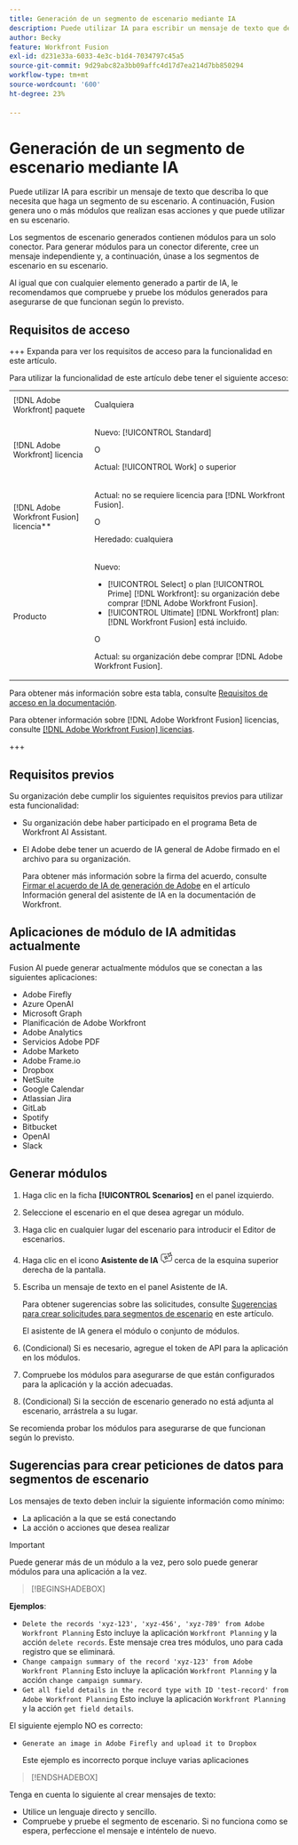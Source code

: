 ```yaml
---
title: Generación de un segmento de escenario mediante IA
description: Puede utilizar IA para escribir un mensaje de texto que describa lo que necesita que haga un segmento de su escenario. A continuación, Fusion genera uno o más módulos que realizan esas acciones y que puede utilizar en su escenario.
author: Becky
feature: Workfront Fusion
exl-id: d231e33a-6033-4e3c-b1d4-7034797c45a5
source-git-commit: 9d29abc82a3bb09affc4d17d7ea214d7bb850294
workflow-type: tm+mt
source-wordcount: '600'
ht-degree: 23%

---
```


# Generación de un segmento de escenario mediante IA

<!--DO NOT DELETE - linked through CSH-->

<!--Check if this is in GA before repo goes live. If not, hide this article.-->

<!--Check if they need to have signed the rider and stuff-->

Puede utilizar IA para escribir un mensaje de texto que describa lo que necesita que haga un segmento de su escenario. A continuación, Fusion genera uno o más módulos que realizan esas acciones y que puede utilizar en su escenario.

Los segmentos de escenario generados contienen módulos para un solo conector. Para generar módulos para un conector diferente, cree un mensaje independiente y, a continuación, únase a los segmentos de escenario en su escenario.

Al igual que con cualquier elemento generado a partir de IA, le recomendamos que compruebe y pruebe los módulos generados para asegurarse de que funcionan según lo previsto.

## Requisitos de acceso

+++ Expanda para ver los requisitos de acceso para la funcionalidad en este artículo.

Para utilizar la funcionalidad de este artículo debe tener el siguiente acceso:

<table style="table-layout:auto">
 <col> 
 <col> 
 <tbody> 
  <tr> 
   <td role="rowheader">[!DNL Adobe Workfront] paquete</td> 
   <td> <p>Cualquiera</p> </td> 
  </tr> 
  <tr data-mc-conditions=""> 
   <td role="rowheader">[!DNL Adobe Workfront] licencia</td> 
   <td> <p>Nuevo: [!UICONTROL Standard]</p><p>O</p><p>Actual: [!UICONTROL Work] o superior</p> </td> 
  </tr> 
  <tr> 
   <td role="rowheader">[!DNL Adobe Workfront Fusion] licencia**</td> 
   <td>
   <p>Actual: no se requiere licencia para [!DNL Workfront Fusion].</p>
   <p>O</p>
   <p>Heredado: cualquiera </p>
   </td> 
  </tr> 
  <tr> 
   <td role="rowheader">Producto</td> 
   <td>
   <p>Nuevo:</p> <ul><li>[!UICONTROL Select] o plan [!UICONTROL Prime] [!DNL Workfront]: su organización debe comprar [!DNL Adobe Workfront Fusion].</li><li>[!UICONTROL Ultimate] [!DNL Workfront] plan: [!DNL Workfront Fusion] está incluido.</li></ul>
   <p>O</p>
   <p>Actual: su organización debe comprar [!DNL Adobe Workfront Fusion].</p>
   </td> 
  </tr>
 </tbody> 
</table>

Para obtener más información sobre esta tabla, consulte [Requisitos de acceso en la documentación](/help/workfront-fusion/references/licenses-and-roles/access-level-requirements-in-documentation.md).

Para obtener información sobre [!DNL Adobe Workfront Fusion] licencias, consulte [[!DNL Adobe Workfront Fusion] licencias](/help/workfront-fusion/set-up-and-manage-workfront-fusion/licensing-operations-overview/license-automation-vs-integration.md).

+++

## Requisitos previos

Su organización debe cumplir los siguientes requisitos previos para utilizar esta funcionalidad:

* Su organización debe haber participado en el programa Beta de Workfront AI Assistant.
* El Adobe debe tener un acuerdo de IA general de Adobe firmado en el archivo para su organización.

  Para obtener más información sobre la firma del acuerdo, consulte [Firmar el acuerdo de IA de generación de Adobe](https://experienceleague.adobe.com/es/docs/workfront/using/basics/ai-assistant/ai-assistant-overview#sign-the-adobe-gen-ai-agreement) en el artículo Información general del asistente de IA en la documentación de Workfront.

## Aplicaciones de módulo de IA admitidas actualmente

Fusion AI puede generar actualmente módulos que se conectan a las siguientes aplicaciones:

* Adobe Firefly
* Azure OpenAI
* Microsoft Graph
* Planificación de Adobe Workfront
* Adobe Analytics
* Servicios Adobe PDF
* Adobe Marketo
* Adobe Frame.io
* Dropbox
* NetSuite
* Google Calendar
* Atlassian Jira
* GitLab
* Spotify
* Bitbucket
* OpenAI
* Slack

## Generar módulos

1. Haga clic en la ficha **[!UICONTROL Scenarios]** en el panel izquierdo.
1. Seleccione el escenario en el que desea agregar un módulo.
1. Haga clic en cualquier lugar del escenario para introducir el Editor de escenarios.
1. Haga clic en el icono **Asistente de IA** ![icono Asistente de IA](assets/ai-assistant-icon.png) cerca de la esquina superior derecha de la pantalla.
1. Escriba un mensaje de texto en el panel Asistente de IA.

   Para obtener sugerencias sobre las solicitudes, consulte [Sugerencias para crear solicitudes para segmentos de escenario](#tips-for-creating-prompts-for-scenario-segments) en este artículo.

   El asistente de IA genera el módulo o conjunto de módulos.
1. (Condicional) Si es necesario, agregue el token de API para la aplicación en los módulos.
1. Compruebe los módulos para asegurarse de que están configurados para la aplicación y la acción adecuadas.
1. (Condicional) Si la sección de escenario generado no está adjunta al escenario, arrástrela a su lugar.

Se recomienda probar los módulos para asegurarse de que funcionan según lo previsto.

## Sugerencias para crear peticiones de datos para segmentos de escenario

Los mensajes de texto deben incluir la siguiente información como mínimo:

* La aplicación a la que se está conectando
* La acción o acciones que desea realizar

>[!IMPORTANT]
>
>Puede generar más de un módulo a la vez, pero solo puede generar módulos para una aplicación a la vez.

>[!BEGINSHADEBOX]

**Ejemplos**:

* `Delete the records 'xyz-123', 'xyz-456', 'xyz-789' from Adobe Workfront Planning`
Esto incluye la aplicación `Workfront Planning` y la acción `delete records`. Este mensaje crea tres módulos, uno para cada registro que se eliminará.
* `Change campaign summary of the record 'xyz-123' from Adobe Workfront Planning`
Esto incluye la aplicación `Workfront Planning` y la acción `change campaign summary`.
* `Get all field details in the record type with ID 'test-record' from Adobe Workfront Planning`
Esto incluye la aplicación `Workfront Planning` y la acción `get field details`.

El siguiente ejemplo NO es correcto:

* `Generate an image in Adobe Firefly and upload it to Dropbox`

  Este ejemplo es incorrecto porque incluye varias aplicaciones

>[!ENDSHADEBOX]

Tenga en cuenta lo siguiente al crear mensajes de texto:

* Utilice un lenguaje directo y sencillo.
* Compruebe y pruebe el segmento de escenario. Si no funciona como se espera, perfeccione el mensaje e inténtelo de nuevo.
